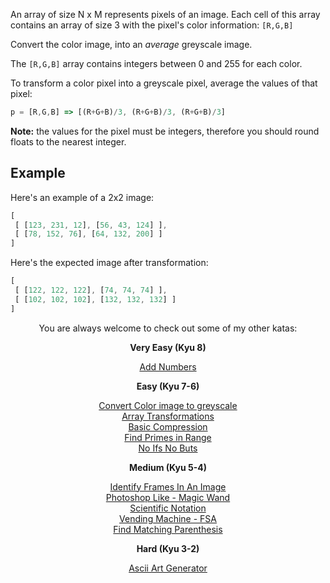 An array of size N x M represents pixels of an image.
Each cell of this array contains an array of size 3 with the pixel's color information: `[R,G,B]`

Convert the color image, into an *average* greyscale image. 

The `[R,G,B]` array contains integers between 0 and 255 for each color. 

To transform a color pixel into a greyscale pixel, average the values of that pixel:
```js
p = [R,G,B] => [(R+G+B)/3, (R+G+B)/3, (R+G+B)/3]
```

**Note:** the values for the pixel must be integers, therefore you should round floats to the nearest integer.


## Example

Here's an example of a 2x2 image: 
```js
[
 [ [123, 231, 12], [56, 43, 124] ],
 [ [78, 152, 76], [64, 132, 200] ]
]
```
 
Here's the expected image after transformation:
```js
[
 [ [122, 122, 122], [74, 74, 74] ],
 [ [102, 102, 102], [132, 132, 132] ]
]
```


<center>
You are always welcome to check out some of my other katas:

<b>Very Easy (Kyu 8)</b>

<a href="https://www.codewars.com/kata/5926d7494b2b1843780001e6">Add Numbers</a>

<b>Easy (Kyu 7-6)</b>

<a href="https://www.codewars.com/kata/590ee3c979ae8923bf00095b">Convert Color image to greyscale</a><br>
<a href="https://www.codewars.com/kata/591190fb6a57682bed00014d">Array Transformations</a><br>
<a href="https://www.codewars.com/kata/5914e068f05d9a011e000054">Basic Compression</a><br>
<a href="https://www.codewars.com/kata/5927db23fb1f934238000015">Find Primes in Range</a><br>
<a href="https://www.codewars.com/kata/592915cc1fad49252f000006">No Ifs No Buts</a>

<b>Medium (Kyu 5-4)</b>

<a href="https://www.codewars.com/kata/5910b92d2bcb5d98f8000001">Identify Frames In An Image</a><br>
<a href="https://www.codewars.com/kata/5912950fe5bc241f9b0000af">Photoshop Like - Magic Wand</a><br>
<a href="https://www.codewars.com/kata/59255740ca72049e760000cd">Scientific Notation</a><br>
<a href="https://www.codewars.com/kata/59267e389b424dcd3f0000c9">Vending Machine - FSA</a><br>
<a href="https://www.codewars.com/kata/59293c2cfafd38975600002d">Find Matching Parenthesis</a>

<b>Hard (Kyu 3-2)</b>

<a href="https://www.codewars.com/kata/59276216356e51478900005b">Ascii Art Generator</a>